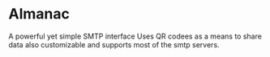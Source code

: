 # Almanac
A powerful yet simple SMTP interface
Uses QR codees as a means to share data
also customizable and supports most of the smtp servers.
